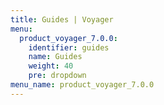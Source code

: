 ```yaml
---
title: Guides | Voyager
menu:
  product_voyager_7.0.0:
    identifier: guides
    name: Guides
    weight: 40
    pre: dropdown
menu_name: product_voyager_7.0.0
---
```


